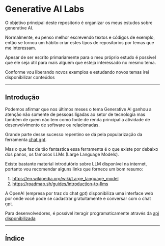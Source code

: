 # Generative AI Labs


O objetivo principal deste repositorio é organizar os meus estudos sobre generative AI.

Normalmente, eu penso melhor escrevendo textos e códigos de exemplo, então se tornou um hábito criar estes tipos de repositorios por temas que me interessam.

Apesar de ser escrito primariamente para o meu próprio estudo é possível que ele seja útil para mais alguém que esteja interessado no mesmo tema.

Conforme vou liberando novos exemplos e estudando novos temas irei disponibilizar conteúdos 




----

## Introdução

Podemos afirmar que nos últimos meses o tema Generative AI ganhou a atenção não somente de pessoas ligadas ao setor de tecnologia mas também de quem não tem como fonte de renda principal a atividade de desenvolvimento de software ou relacionadas.

Grande parte desse sucesso repentino se dá pela popularização da ferramenta [chat gpt](https://chat.openai.com/).

Mas o que faz de tão fantastica essa ferramenta é o que existe por debaixo dos panos, os famosos LLMs (Large Language Models).

Existe bastante material introdutório sobre LLM disponível na internet, portanto vou recomendar alguns links que fornece um bom resumo:

1. https://en.wikipedia.org/wiki/Large_language_model
2. https://roadmap.sh/guides/introduction-to-llms


A OpenAI (empresa por traz do chat gpt) disponibiliza uma interface web por onde você pode se cadastrar gratuitamente e conversar com o chat gpt.

Para desenvolvedores, é possível iteragir programaticamente através da [api disponibilizada](https://platform.openai.com/docs/api-reference/)

--------

## Índice



